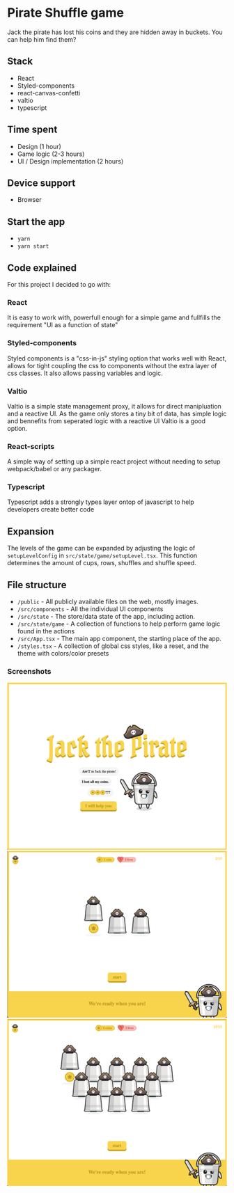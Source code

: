 # Pirate Shuffle game
Jack the pirate has lost his coins and they are hidden away in buckets. You can help him find them?

## Stack
- React
- Styled-components
- react-canvas-confetti
- valtio
- typescript

## Time spent
- Design (1 hour)
- Game logic (2-3 hours)
- UI / Design implementation (2 hours)

## Device support
- Browser

## Start the app
- `yarn`
- `yarn start`

## Code explained
For this project I decided to go with:

### React
It is easy to work with, powerfull enough for a simple game and fullfills the requirement "UI as a function of state"

### Styled-components
Styled components is a "css-in-js" styling option that works well with React, allows for tight coupling the css to components without the extra layer of css classes.
It also allows passing variables and logic.

### Valtio
Valtio is a simple state management proxy, it allows for direct manipluation and a reactive UI. 
As the game only stores a tiny bit of data, has simple logic and bennefits from seperated logic with a reactive UI Valtio is a good option.

### React-scripts
A simple way of setting up a simple react project without needing to setup webpack/babel or any packager.

### Typescript
Typescript adds a strongly types layer ontop of javascript to help developers create better code

## Expansion
The levels of the game can be expanded by adjusting the logic of `setupLevelConfig` in `src/state/game/setupLevel.tsx`. This function determines the amount of cups, rows, shuffles and shuffle speed.

## File structure
- `/public` - All publicly available files on the web, mostly images.
- `/src/components` - All the individual UI components
- `/src/state` - The store/data state of the app, including action.
- `/src/state/game` - A collection of functions to help perform game logic found in the actions
- `/src/App.tsx` - The main app component, the starting place of the app.
- `/styles.tsx` - A collection of global css styles, like a reset, and the theme with colors/color presets 

### Screenshots
![Intro](public/screenshots/intro.png)
![Level 1](public/screenshots/level-1.png)
![Level 15](public/screenshots/level-15.png)